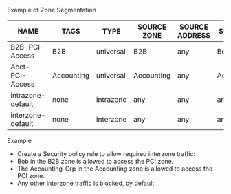 
Example of Zone Segmentation

| NAME            | TAGS         | TYPE       | SOURCE ZONE | SOURCE ADDRESS | SOURCE USER    | SOURCE DEVICE | DESTINATION ZONE | DESTINATION ADDRESS | DESTINATION DEVICE | APPLICATION | SERVICE            | ACTION |
|-----------------|--------------|------------|-------------|----------------|----------------|---------------|------------------|---------------------|--------------------|-------------|--------------------|--------|
| B2B-PCI-Access  | B2B          | universal  | B2B         | any            | Bob            | any           | PCI              | any                 | any                | mssql-db    | application-default | Allow  |
| Acct-PCI-Access | Accounting   | universal  | Accounting  | any            | Accounting_Grp | any           | PCI              | any                 | any                | mssql-db    | application-default | Allow  |
| intrazone-default | none       | intrazone  | any         | any            | any            | any           | (intrazone)      | any                 | any                | any         | any                | Allow  |
| interzone-default | none       | interzone  | any         | any            | any            | any           | any              | any                 | any                | any         | any                | Deny   |

Example
- Create a Security policy rule to allow required interzone traffic:
- Bob in the B2B zone is allowed to access the PCI zone.
- The Accounting-Grp in the Accounting zone is allowed to access the PCI zone.
- Any other interzone traffic is blocked, by default